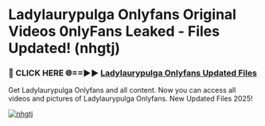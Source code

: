# Ladylaurypulga Onlyfans Original Videos 0nlyFans Leaked - Files Updated! (nhgtj)

<h3>🔴 CLICK HERE 🌐==►► <a href="https://tinyurl.com/ehrbuxhb" rel="nofollow">Ladylaurypulga Onlyfans Updated Files</a></h3>

Get Ladylaurypulga Onlyfans and all content. Now you can access all videos and pictures of Ladylaurypulga Onlyfans. New Updated Files 2025!

[![nhgtj](https://i.imgur.com/lVYEuWS.gif)](https://tinyurl.com/ehrbuxhb)
